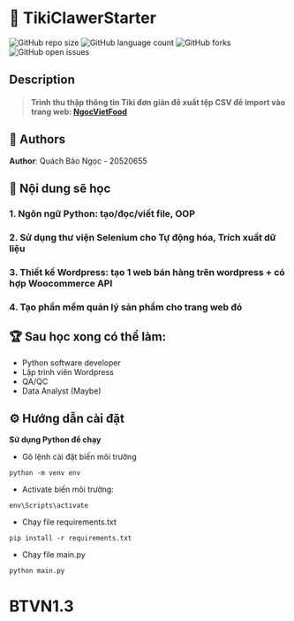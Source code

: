 # 📒 TikiClawerStarter
![GitHub repo size](https://img.shields.io/github/repo-size/CodingLinhTinh/TikiClawerStarter?style=for-the-badge)
![GitHub language count](https://img.shields.io/github/languages/count/CodingLinhTinh/TikiClawerStarter?style=for-the-badge)
![GitHub forks](https://img.shields.io/github/forks/CodingLinhTinh/TikiClawerStarter?style=for-the-badge)
![GitHub open issues](https://img.shields.io/github/issues/CodingLinhTinh/TikiClawerStarter?style=for-the-badge)

## Description
> #### Trình thu thập thông tin Tiki đơn giản để xuất tệp CSV để import vào trang web: <a href='https://ngocvietfood.azurewebsites.net/'>NgocVietFood</a>

## 🧐 Authors
**Author**: Quách Bảo Ngọc - 20520655

## 🏫 Nội dung sẽ học
### 1. Ngôn ngữ Python:  tạo/đọc/viết file, OOP
### 2. Sử dụng thư viện Selenium cho Tự động hóa, Trích xuất dữ liệu
### 3. Thiết kế Wordpress:  tạo 1 web bán hàng trên wordpress + có hợp Woocommerce API
### 4. Tạo phần mềm quản lý sản phẩm cho trang web đó

## 🏆 Sau học xong có thể làm:
- Python software developer
- Lập trình viên Wordpress
- QA/QC
- Data Analyst (Maybe)

## ⚙️ Hướng dẫn cài đặt
<b>Sử dụng Python để chạy</b>
- Gõ lệnh cài đặt biến môi trường
```
python -m venv env
```
- Activate biến môi trường:
```
env\Scripts\activate
```
- Chạy file requirements.txt 
```
pip install -r requirements.txt 
```
- Chạy file main.py
```
python main.py
```
# BTVN1.3
